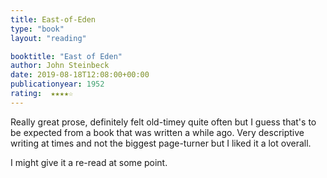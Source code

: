 ```yaml
---
title: East-of-Eden
type: "book"
layout: "reading"

booktitle: "East of Eden"
author: John Steinbeck
date: 2019-08-18T12:08:00+00:00
publicationyear: 1952
rating:  ★★★★☆
---
```


Really great prose, definitely felt old-timey quite often but I guess that's to be expected from a book that was written a while ago. Very descriptive writing at times and not the biggest page-turner but I liked it a lot overall.

I might give it a re-read at some point.
